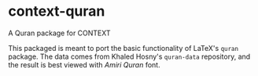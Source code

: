 # context-quran

A Quran package for CONTEXT

This packaged is meant to port the basic functionality of LaTeX's `quran` package.  The data comes from Khaled Hosny's `quran-data` repository, and the result is best viewed with *Amiri* *Quran* font.

